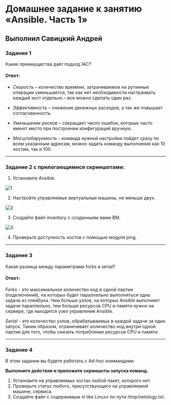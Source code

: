 # Домашнее задание к занятию «Ansible. Часть 1»

## Выполнил Савицкий Андрей

### Задание 1

Какие преимущества даёт подход IAC?

#### Ответ:

* *Скорость* – количество  времени, затрачиваемое на рутинные операции уменьшается, так как нет необходимости настраивать каждый хост отдельно – все можно сделать один раз. 

* *Эффективность* – снижение денежных расходов, а так же повышает согласованность. 

* *Уменьшение рисков* – сокращает число ошибок, которые часто имеют место при построении конфигураций вручную. 

* *Масштабируемость* - команда нужной настройки пойдет сразу по всем указанным адресам, можно задать команду выполнения как 10 хостам, так и 100.  

---

### Задание 2 с прилогающимися скриншотами:

1. Установите Ansible.

![1](https://github.com/user-attachments/assets/62d366e2-8372-4425-bc1f-7f0488a08815)

 
2. Настройте управляемые виртуальные машины, не меньше двух.

![2](https://github.com/user-attachments/assets/235f8e8d-69a7-42d0-aac8-5593e26bac36)

   
3. Создайте файл inventory с созданными вами ВМ.

![3](https://github.com/user-attachments/assets/e593aab5-a292-4684-b4fe-f66a01fabee9)

   
4. Проверьте доступность хостов с помощью модуля ping.


 
---

### Задание 3 

Какая разница между параметрами forks и serial? 

#### Ответ:

 *Forks* - это максимальное количество нод в одной партии (подключений), на которых будет параллельно выполняться одна задача из плейбука. Чем больше узлов, на которых Ansible выполняет задачи параллельно, тем больше ресурсов CPU и памяти нужно на сервере, где находится узел управления Ansible. 

 *Serial* - это количество узлов, обрабатываемых в каждой задаче за один запуск. Таким образом, ограничивает количество нод внутри одной партии для того, чтобы снизить потребление ресурсов CPU и памяти. 
 
---

### Задание 4 

В этом задании вы будете работать с Ad-hoc коммандами.

**Выполните действия и приложите скриншоты запуска команд.**

1. Установите на управляемых хостах любой пакет, которого нет.
2. Проверьте статус любого, присутствующего на управляемой машине, сервиса. 
3. Создайте файл с содержимым «I like Linux» по пути /tmp/netology.txt.
 
